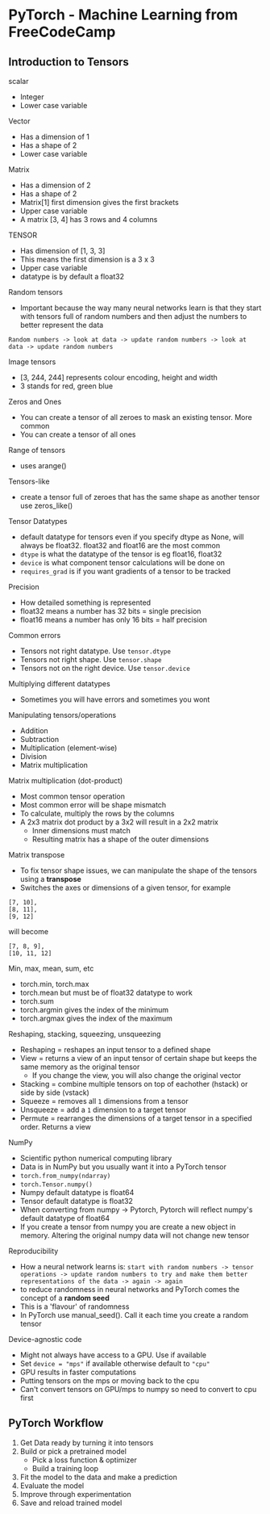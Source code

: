 # PyTorch - Machine Learning from FreeCodeCamp

## Introduction to Tensors

scalar

- Integer
- Lower case variable

Vector

- Has a dimension of 1
- Has a shape of 2
- Lower case variable

Matrix

- Has a dimension of 2
- Has a shape of 2
- Matrix[1] first dimension gives the first brackets
- Upper case variable
- A matrix [3, 4] has 3 rows and 4 columns

TENSOR

- Has dimension of [1, 3, 3]
- This means the first dimension is a 3 x 3
- Upper case variable
- datatype is by default a float32

Random tensors

- Important because the way many neural networks learn is that they start with tensors full of random numbers and then adjust the numbers to better represent the data

`Random numbers -> look at data -> update random numbers -> look at data -> update random numbers`

Image tensors

- [3, 244, 244] represents colour encoding, height and width
- 3 stands for red, green blue

Zeros and Ones

- You can create a tensor of all zeroes to mask an existing tensor. More common
- You can create a tensor of all ones

Range of tensors

- uses arange()

Tensors-like

- create a tensor full of zeroes that has the same shape as another tensor use zeros_like()

Tensor Datatypes

- default datatype for tensors even if you specify dtype as None, will always be float32. float32 and float16 are the most common
- `dtype` is what the datatype of the tensor is eg float16, float32
- `device` is what component tensor calculations will be done on
- `requires_grad` is if you want gradients of a tensor to be tracked

Precision

- How detailed something is represented
- float32 means a number has 32 bits = single precision
- float16 means a number has only 16 bits = half precision

Common errors

- Tensors not right datatype. Use `tensor.dtype`
- Tensors not right shape. Use `tensor.shape`
- Tensors not on the right device. Use `tensor.device`

Multiplying different datatypes

- Sometimes you will have errors and sometimes you wont

Manipulating tensors/operations

- Addition
- Subtraction
- Multiplication (element-wise)
- Division
- Matrix multiplication

Matrix multiplication (dot-product)

- Most common tensor operation
- Most common error will be shape mismatch
- To calculate, multiply the rows by the columns
- A 2x3 matrix dot product by a 3x2 will result in a 2x2 matrix
  - Inner dimensions must match
  - Resulting matrix has a shape of the outer dimensions

Matrix transpose

- To fix tensor shape issues, we can manipulate the shape of the tensors using a **transpose**
- Switches the axes or dimensions of a given tensor, for example

```
[7, 10],
[8, 11],
[9, 12]
```

will become

```
[7, 8, 9],
[10, 11, 12]
```

Min, max, mean, sum, etc

- torch.min, torch.max
- torch.mean but must be of float32 datatype to work
- torch.sum
- torch.argmin gives the index of the minimum
- torch.argmax gives the index of the maximum

Reshaping, stacking, squeezing, unsqueezing

- Reshaping = reshapes an input tensor to a defined shape
- View = returns a view of an input tensor of certain shape but keeps the same memory as the original tensor
  - If you change the view, you will also change the original vector
- Stacking = combine multiple tensors on top of eachother (hstack) or side by side (vstack)
- Squeeze = removes all `1` dimensions from a tensor
- Unsqueeze = add a `1` dimension to a target tensor
- Permute = rearranges the dimensions of a target tensor in a specified order. Returns a view

NumPy

- Scientific python numerical computing library
- Data is in NumPy but you usually want it into a PyTorch tensor
- `torch.from_numpy(ndarray)`
- `torch.Tensor.numpy()`
- Numpy default datatype is float64
- Tensor default datatype is float32
- When converting from numpy -> Pytorch, Pytorch will reflect numpy's default datatype of float64
- If you create a tensor from numpy you are create a new object in memory. Altering the original numpy data will not change new tensor

Reproducibility

- How a neural network learns is:
  `start with random numbers -> tensor operations -> update random numbers to try and make them better representations of the data -> again -> again`
- to reduce randomness in neural networks and PyTorch comes the concept of a **random seed**
- This is a 'flavour' of randomness
- In PyTorch use manual_seed(). Call it each time you create a random tensor

Device-agnostic code

- Might not always have access to a GPU. Use if available
- Set `device = "mps"` if available otherwise default to `"cpu"`
- GPU results in faster computations
- Putting tensors on the mps or moving back to the cpu
- Can't convert tensors on GPU/mps to numpy so need to convert to cpu first

## PyTorch Workflow

1. Get Data ready by turning it into tensors
2. Build or pick a pretrained model
   - Pick a loss function & optimizer
   - Build a training loop
3. Fit the model to the data and make a prediction
4. Evaluate the model
5. Improve through experimentation
6. Save and reload trained model
